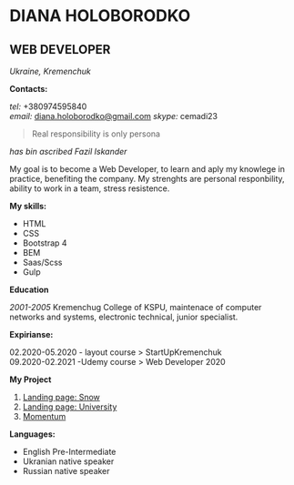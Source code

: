 # DIANA HOLOBORODKO
##  WEB DEVELOPER  
*Ukraine, Kremenchuk*   


**Contacts:**     

*tel:*   +380974595840  
*email:* diana.holoborodko@gmail.com 
*skype:* cemadi23

>
>
>Real responsibility is only persona
>
>

*has bin ascribed Fazil Iskander*   


My goal is to become a Web Developer, to learn and aply my knowlege in practice, benefiting the company. My strenghts are personal responbility, ability to work in a team, stress resistence.


**My skills:**  

* HTML  
* CSS  
* Bootstrap 4  
* BEM  
* Saas/Scss  
* Gulp


**Education** 

_2001-2005_ Kremenchug College of KSPU,
maintenace of computer networks and systems, electronic technical, junior specialist.
 

**Expirianse:**

02.2020-05.2020 - layout course > StartUpKremenchuk\
09.2020-02.2021 -Udemy course > Web Developer 2020

**My Project**
1. [Landing page: Snow](https://diana2811-university.netlify.app)
2. [Landing page: University](https://diana2811-snow.netlify.app)
3. [Momentum](https://diana2811-momentum.netlify.app)

**Languages:**

- English Pre-Intermediate 
- Ukranian native speaker  
- Russian native speaker